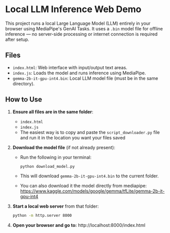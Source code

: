# Local LLM Inference Web Demo

This project runs a local Large Language Model (LLM) entirely in your browser using MediaPipe's GenAI Tasks. It uses a `.bin` model file for offline inference — no server-side processing or internet connection is required after setup.

## Files

- `index.html`: Web interface with input/output text areas.
- `index.js`: Loads the model and runs inference using MediaPipe.
- `gemma-2b-it-gpu-int4.bin`: Local LLM model file (must be in the same directory).

## How to Use

1. **Ensure all files are in the same folder**:
   - `index.html`
   - `index.js`
   - The easiest way is to copy and paste the `script_downloader.py` file and run it in the location you want your files saved

2. **Download the model file** (if not already present):
   - Run the following in your terminal:
     ```bash
     python download_model.py
     ```
   - This will download `gemma-2b-it-gpu-int4.bin` to the current folder.

   - You can also download it the model directly from mediapipe: https://www.kaggle.com/models/google/gemma/tfLite/gemma-2b-it-gpu-int4

3. **Start a local web server** from that folder:
   ```bash
   python -m http.server 8000


4. **Open your browser and go to:**
http://localhost:8000/index.html